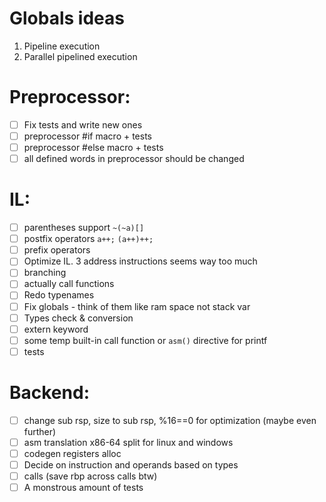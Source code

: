 # Globals ideas

1. Pipeline execution
2. Parallel pipelined execution

# Preprocessor:

- [ ] Fix tests and write new ones
- [ ] preprocessor #if macro + tests
- [ ] preprocessor #else macro + tests
- [ ] all defined words in preprocessor should be changed

# IL:

- [ ] parentheses support `~(~a)[]`
- [ ] postfix operators `a++;` `(a++)++;`
- [ ] prefix operators
- [ ] Optimize IL. 3 address instructions seems way too much
- [ ] branching
- [ ] actually call functions
- [ ] Redo typenames
- [ ] Fix globals - think of them like ram space not stack var
- [ ] Types check & conversion
- [ ] extern keyword
- [ ] some temp built-in call function or `asm()` directive for printf
- [ ] tests

# Backend:

- [ ] change sub rsp, size to sub rsp, %16==0 for optimization (maybe even further)
- [ ] asm translation x86-64 split for linux and windows
- [ ] codegen registers alloc
- [ ] Decide on instruction and operands based on types
- [ ] calls (save rbp across calls btw)
- [ ] A monstrous amount of tests
